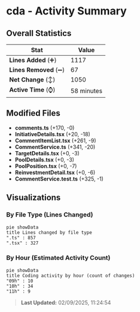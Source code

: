 # cda - Activity Summary 

## Overall Statistics

| Stat                   | Value                                                             |
| ---------------------- | ----------------------------------------------------------------- |
| **Lines Added** (➕)   | 1117                                          |
| **Lines Removed** (➖) | 67                                        |
| **Net Change** (↕)    | 1050                |
| **Active Time** (⌚)   | 58 minutes |


## Modified Files
- **comments.ts** (+170, -0)
- **InitiativeDetails.tsx** (+20, -18)
- **CommentItemList.tsx** (+261, -9)
- **CommentService.ts** (+341, -20)
- **TargetDetails.tsx** (+0, -3)
- **PoolDetails.tsx** (+0, -3)
- **PoolPosition.tsx** (+0, -7)
- **ReinvestmentDetail.tsx** (+0, -6)
- **CommentService.test.ts** (+325, -1)

## Visualizations

### By File Type (Lines Changed)

```mermaid
pie showData
title Lines changed by file type
".ts" : 857
".tsx" : 327
```

### By Hour (Estimated Activity Count)

```mermaid
pie showData
title Coding activity by hour (count of changes)
"09h" : 10
"10h" : 34
"11h" : 9
```


> **Last Updated:** 02/09/2025, 11:24:54